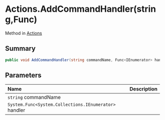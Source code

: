 # Actions.AddCommandHandler(string,Func<IEnumerator>)

Method in [Actions](/api/csharp/yarn.unity.actions.md)

## Summary



```csharp
public void AddCommandHandler(string commandName, Func<IEnumerator> handler)
```

## Parameters

|Name|Description|
|:---|:---|
|`string` commandName||
|`System.Func<System.Collections.IEnumerator>` handler||

